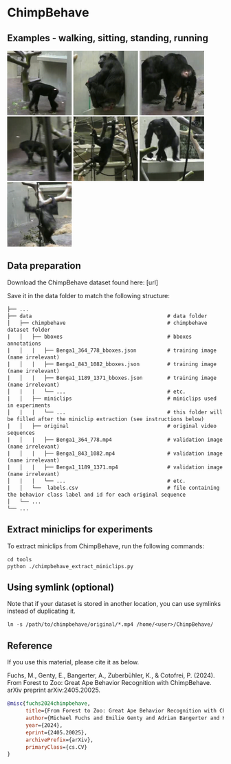 # ChimpBehave

## Examples - walking, sitting, standing, running
<img src="https://github.com/MitchFuchs/ChimpBehave/blob/main/assets/gifs/walking.gif" width="150" height="150">
<img src="https://github.com/MitchFuchs/ChimpBehave/blob/main/assets/gifs/sitting.gif" width="150" height="150">
<img src="https://github.com/MitchFuchs/ChimpBehave/blob/main/assets/gifs/standing.gif" width="150" height="150">
<img src="https://github.com/MitchFuchs/ChimpBehave/blob/main/assets/gifs/running.gif" width="150" height="150">
<img src="https://github.com/MitchFuchs/ChimpBehave/blob/main/assets/gifs/hanging.gif" width="150" height="150">
<img src="https://github.com/MitchFuchs/ChimpBehave/blob/main/assets/gifs/climbing_down.gif" width="150" height="150">
<img src="https://github.com/MitchFuchs/ChimpBehave/blob/main/assets/gifs/climbing_up.gif" width="150" height="150">


## Data preparation
Download the ChimpBehave dataset found here: [url]

Save it in the data folder to match the following structure:

    ├── ...
    ├── data                                            # data folder
    │   ├── chimpbehave                                 # chimpbehave dataset folder 
    |   │   ├── bboxes                                  # bboxes annotations
    |   │   |   ├── Benga1_364_778_bboxes.json          # training image (name irrelevant) 
    |   │   |   ├── Benga1_843_1082_bboxes.json         # training image (name irrelevant) 
    |   │   |   ├── Benga1_1189_1371_bboxes.json        # training image (name irrelevant)
    │   |   |   └── ...                                 # etc.
    |   │   ├── miniclips                               # miniclips used in experiments
    │   |   |   └── ...                                 # this folder will be filled after the miniclip extraction (see instructions below)
    |   │   ├── original                                # original video sequences
    |   │   |   ├── Benga1_364_778.mp4                  # validation image (name irrelevant) 
    |   │   |   ├── Benga1_843_1082.mp4                 # validation image (name irrelevant) 
    |   │   |   ├── Benga1_1189_1371.mp4                # validation image (name irrelevant)
    │   |   |   └── ...                                 # etc.
    |   │   └──  labels.csv                             # file containing the behavior class label and id for each original sequence
    │   └── ...                   
    └── ...


## Extract miniclips for experiments
To extract miniclips from ChimpBehave, run the following commands: 

```
cd tools
python ./chimpbehave_extract_miniclips.py
```

## Using symlink (optional)
Note that if your dataset is stored in another location, you can use symlinks instead of duplicating it. 

```
ln -s /path/to/chimpbehave/original/*.mp4 /home/<user>/ChimpBehave/
```

## Reference

If you use this material, please cite it as below.

Fuchs, M., Genty, E., Bangerter, A., Zuberbühler, K., & Cotofrei, P. (2024). From Forest to Zoo: Great Ape Behavior Recognition with ChimpBehave. arXiv preprint arXiv:2405.20025.

```BibTeX
@misc{fuchs2024chimpbehave,
      title={From Forest to Zoo: Great Ape Behavior Recognition with ChimpBehave}, 
      author={Michael Fuchs and Emilie Genty and Adrian Bangerter and Klaus Zuberbühler and Paul Cotofrei},
      year={2024},
      eprint={2405.20025},
      archivePrefix={arXiv},
      primaryClass={cs.CV}
}
```
